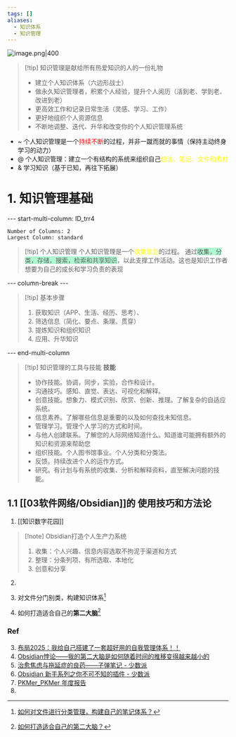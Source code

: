 ```yaml
---
tags: []
aliases:
  - 知识体系
  - 知识管理
---
```

![image.png|400](https://fig-1321973591.cos.ap-nanjing.myqcloud.com/20241021220452.png)
> [!tip] 知识管理是献给所有热爱知识的人的一份礼物 
>  - 建立个人知识体系（六边形战士）
>  - 做永久知识管理者，积累个人经验，提升个人阅历（活到老、学到老、改进到老）
>  - 更高效工作和记录日常生活（灵感、学习、工作）
>  - 更好地组织个人资源信息
>  - 不断地调整、迭代、升华和改变你的个人知识管理系统
- ~ 个人知识管理是一个<font color="#ff0000">持续不断</font>的过程，并非一蹴而就的事情（保持主动终身学习的动力）
- @ 个人知识管理：建立一个有结构的系统来组织自己<font color="#ffff00">想法、笔记、文件和素材</font>
- & 学习知识（基于已知，再往下拓展）

# 1. 知识管理基础
--- start-multi-column: ID_trr4
```column-settings
Number of Columns: 2
Largest Column: standard
```

> [!tip] 个人知识管理
> 个人知识管理是一个<font color="#ffff00">收集信息</font>的过程。
> 通过<span style="background:#affad1">收集，分类，存储，搜索，检索和共享知识</span>，以此支撑工作活动。这也是知识工作者想要为自己的成长和学习负责的表现

--- column-break ---

> [!tip] 基本步骤
> 1. 获取知识（APP、生活、经历、思考）、
> 2. 筛选信息（简化、要点、条理、贯穿）
> 3. 提炼知识和组织知识
> 4. 应用、升华知识

--- end-multi-column

> [!tip] 知识管理的工具与技能
> **技能**
> 	- 协作技能。协调，同步，实验，合作和设计。
> 	- 沟通技巧。感知、直觉、表达、可视化和解释。
> 	- 创意技能。想象力、模式识别、欣赏、创新、推理。了解复杂的自适应系统。
> 	- 信息素养。了解哪些信息是重要的以及如何查找未知信息。
> 	- 管理学习。管理个人学习的方式和时间。
> 	- 与他人创建联系。了解您的人际网络知道什么。知道谁可能拥有额外的知识和资源来帮助您
> 	- 组织技能。个人图书馆事业。个人分类和分类法。
> 	- 反馈。持续改进个人的运作方式。
> 	- 研究。有计划与有系统的收集、分析和解释资料，直至解决问题的技能。
## 1.1 [[03软件网络/Obsidian]]的 使用技巧和方法论
1. [[知识数字花园]]
>[!note] Obsidian打造个人生产力系统
>1. 收集：个人兴趣、信息内容选取不拘泥于渠道和方式
>2. 整理：分条列项、有所选取、本地化
>3. 创意和分享
2.

1. 对文件分门别类，构建知识体系[^1]
2. 如何打造适合自己的**第二大脑**[^2]

### Ref
3. [布局2025：我给自己搭建了一套超好用的自我管理体系！！](https://mp.weixin.qq.com/s/K5sB6LLud23PJyTtlAF7OQ)
4. [Obsidian悖论——我的第二大脑是如何随着时间的推移变得越来越小的](https://mp.weixin.qq.com/s?__biz=Mzg5Njk3MDUyMQ==&mid=2247490515&idx=1&sn=f53eba7c65ccce34bf1bc114bfee4158&scene=21#wechat_redirect)
5. [治愈焦虑与拖延症的良药——子弹笔记 - 少数派](https://sspai.com/post/65044)
6. [Obsidian 新手系列之你不可不知的插件 - 少数派](https://sspai.com/post/67619)
7. [PKMer_PKMer 年度报告](https://pkmer.cn/)
8. 



[^1]: [如何对文件进行分类管理，构建自己的笔记体系？](https://mp.weixin.qq.com/s/R7RcfijPSoTTSOl_uO-b6A)

[^2]: [如何打造适合自己的第二大脑？](https://mp.weixin.qq.com/s/U_eOrq0o865nYsWsFs52ow)
